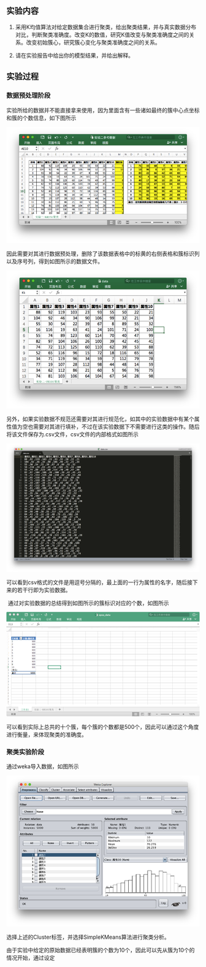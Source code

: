 ## 实验内容

1.    采用K均值算法对给定数据集合进行聚类，给出聚类结果，并与真实数据分布对比，判断聚类准确度。改变K的数值，研究K值改变与聚类准确度之间的关系。改变初始簇心，研究簇心变化与聚类准确度之间的关系。

2.    请在实验报告中给出你的模型结果，并给出解释。



## 实验过程

### 数据预处理阶段

​	实验所给的数据并不能直接拿来使用，因为里面含有一些诸如最终的簇中心点坐标和簇的个数信息，如下图所示

![](0.png)

因此需要对其进行数据预处理，删除了该数据表格中的标黄的右侧表格和簇标识列以及序号列，得到如图所示的数据文件。

![](1.png)

另外，如果实验数据不规范还需要对其进行规范化，如其中的实验数据中有某个属性值为空也需要对其进行填补，不过在该实验数据下不需要进行这类的操作。随后将该文件保存为.csv文件，csv文件的内部格式如图所示

![](2.png)

可以看到csv格式的文件是用逗号分隔的，最上面的一行为属性的名字，随后接下来的若干行即为实验数据。

​	通过对实验数据的总结得到如图所示的簇标识对应的个数，如图所示

![](4.png)

​	可以看到实际上总共的十个簇，每个簇的个数都是500个，因此可以通过这个角度进行衡量，来体现聚类的准确度。

### 聚类实验阶段

通过weka导入数据，如图所示

![](3.png)

选择上述的Cluster标签，并选择SimpleKMeans算法进行聚类分析。

由于实验中给定的原始数据已经表明簇的个数为10个，因此可以先从簇为10个的情况开始，通过设定